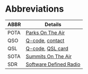 # Abbreviations

ABBR|Details
----|-------
POTA|[Parks On The Air](https://en.wikipedia.org/wiki/Parks_On_The_Air)
QSO|[Q-code](./q-codes.html), [contact](https://en.wikipedia.org/wiki/Contact_(amateur_radio))
QSL|[Q-code](./q-codes.html), [QSL card](https://en.wikipedia.org/wiki/QSL_card)
SOTA|[Summits On The Air](https://en.wikipedia.org/wiki/Summits_On_The_Air)
SDR|[Software Defined Radio](https://en.wikipedia.org/wiki/Software-defined_radio)
